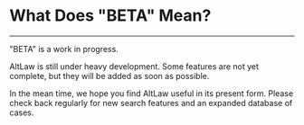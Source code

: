 # What Does "BETA" Mean?

---

"BETA" is a work in progress.

AltLaw is still under heavy development. Some features are not yet complete, but they will be added as soon as possible.

In the mean time, we hope you find AltLaw useful in its present form. Please check back regularly for new search features and an expanded database of cases.
